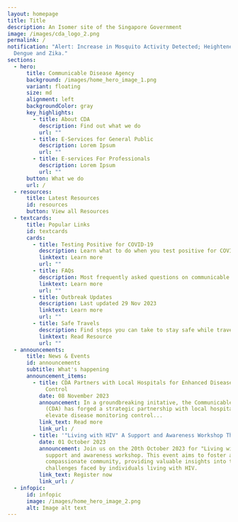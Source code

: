 ```yaml
---
layout: homepage
title: Title
description: An Isomer site of the Singapore Government
image: /images/cda_logo_2.png
permalink: /
notification: "Alert: Increase in Mosquito Activity Detected; Heightened Risk of
  Dengue and Zika."
sections:
  - hero:
      title: Communicable Disease Agency
      background: /images/home_hero_image_1.png
      variant: floating
      size: md
      alignment: left
      backgroundColor: gray
      key_highlights:
        - title: About CDA
          description: Find out what we do
          url: ""
        - title: E-Services for General Public
          description: Lorem Ipsum
          url: ""
        - title: E-services For Professionals
          description: Lorem Ipsum
          url: ""
      button: What we do
      url: /
  - resources:
      title: Latest Resources
      id: resources
      button: View all Resources
  - textcards:
      title: Popular Links
      id: textcards
      cards:
        - title: Testing Positive for COVID-19
          description: Learn what to do when you test positive for COVID-19
          linktext: Learn more
          url: ""
        - title: FAQs
          description: Most frequently asked questions on communicable diseases
          linktext: Learn more
          url: ""
        - title: Outbreak Updates
          description: Last updated 29 Nov 2023
          linktext: Learn more
          url: ""
        - title: Safe Travels
          description: Find steps you can take to stay safe while travelling
          linktext: Read Resource
          url: ""
  - announcements:
      title: News & Events
      id: announcements
      subtitle: What's happening
      announcement_items:
        - title: CDA Partners with Local Hospitals for Enhanced Disease Monitoring and
            Control
          date: 08 November 2023
          announcement: In a groundbreaking initative, the Communicable Diseases Agency
            (CDA) has forged a strategic partnership with local hospitals to
            elevate disease monitoring control...
          link_text: Read more
          link_url: /
        - title: '"Living with HIV" A Support and Awareness Workshop This October'
          date: 01 October 2023
          announcement: Join us on the 20th October 2023 for "Living with HIV", a crucial
            support and awareness workshop. This event aims to foster a
            compassionate community, providing valuable insights into the
            challenges faced by individuals living with HIV.
          link_text: Register now
          link_url: /
  - infopic:
      id: infopic
      image: /images/home_hero_image_2.png
      alt: Image alt text
---
```

